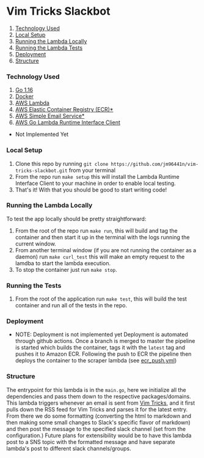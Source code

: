 # Vim Tricks Slackbot

1. [Technology Used](#technology-used)
1. [Local Setup](#local-setup)
1. [Running the Lambda Locally](#running-the-lamdba-locally)
1. [Running the Lambda Tests](#running-the-tests)
1. [Deployment](#Deployment)
1. [Structure](#Structure)

### Technology Used
1. [Go 1.16](https://golang.org/doc/go1.16)
1. [Docker](https://www.docker.com/)
1. [AWS Lambda](https://docs.aws.amazon.com/lambda/latest/dg/welcome.html)
1. [AWS Elastic Container Registry (ECR)*](https://aws.amazon.com/ecr/?nc2=type_a)
1. [AWS Simple Email Service*](https://aws.amazon.com/getting-started/hands-on/send-an-email/)
1. [AWS Go Lambda Runtime Interface Client](https://docs.aws.amazon.com/lambda/latest/dg/go-image.html#go-image-clients)

* Not Implemented Yet

### Local Setup
1. Clone this repo by running `git clone https://github.com/jm96441n/vim-tricks-slackbot.git` from your terminal
1. From the repo run `make setup` this will install the Lambda Runtime Interface Client to your
machine in order to enable local testing.
1. That's it! With that you should be good to start writing code!

### Running the Lambda Locally
To test the app locally should be pretty straightforward:
1. From the root of the repo run `make run`, this will build and tag the container
 and then start it up in the terminal with the logs running the current window.
 1. From another terminal window (if you are not running the container as a daemon) run
`make curl_test` this will make an empty request to the lamdba to start the lambda execution.
1. To stop the container just run `make stop`.

### Running the Tests
1. From the root of the application run `make test`, this will build the test container and run all of the tests
in the repo.

### Deployment
* NOTE: Deployment is not implemented yet
Deployment is automated through github actions. Once a branch is merged to master the pipeline is
started which builds the container, tags it with the `latest` tag and pushes it to Amazon ECR. Following
the push to ECR the pipeline then deploys the container to the scraper lambda (see [ecr_push.yml](./.github/workflows/ecr_push.yml))

### Structure
The entrypoint for this lambda is in the `main.go`, here we initialize all the dependencies and pass them down to the
respective packages/domains. This lambda triggers whenever an email is sent from [Vim Tricks](https://vimtricks.com/),
and it first pulls down the RSS feed for Vim Tricks and parses it for the latest entry. From there we do some formatting
(converting the html to markdown and then making some small changes to Slack's specific flavor of markdown) and then
post the message to the specified slack channel (set from the configuration.) Future plans for extensibility would be to
have this lambda post to a SNS topic with the formatted message and have separate lambda's post to different slack
channels/groups.
